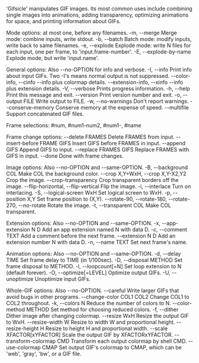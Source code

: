 'Gifsicle' manipulates GIF images. Its most common uses include combining single images into animations, adding transparency, optimizing animations for space, and printing information about GIFs.

Mode options: at most one, before any filenames.
  -m, --merge                   Merge mode: combine inputs, write stdout.
  -b, --batch                   Batch mode: modify inputs, write back to
                                same filenames.
  -e, --explode                 Explode mode: write N files for each input,
                                one per frame, to 'input.frame-number'.
  -E, --explode-by-name         Explode mode, but write 'input.name'.

General options: Also --no-OPTION for info and verbose.
  -I, --info                    Print info about input GIFs. Two -I's means
                                normal output is not suppressed.
      --color-info, --cinfo     --info plus colormap details.
      --extension-info, --xinfo --info plus extension details.
  -V, --verbose                 Prints progress information.
  -h, --help                    Print this message and exit.
      --version                 Print version number and exit.
  -o, --output FILE             Write output to FILE.
  -w, --no-warnings             Don't report warnings.
      --conserve-memory         Conserve memory at the expense of speed.
      --multifile               Support concatenated GIF files.

Frame selections:               #num, #num1-num2, #num1-, #name

Frame change options:
  --delete FRAMES               Delete FRAMES from input.
  --insert-before FRAME GIFS    Insert GIFS before FRAMES in input.
  --append GIFS                 Append GIFS to input.
  --replace FRAMES GIFS         Replace FRAMES with GIFS in input.
  --done                        Done with frame changes.

Image options: Also --no-OPTION and --same-OPTION.
  -B, --background COL          Make COL the background color.
      --crop X,Y+WxH, --crop X,Y-X2,Y2
                                Crop the image.
      --crop-transparency       Crop transparent borders off the image.
      --flip-horizontal, --flip-vertical
                                Flip the image.
  -i, --interlace               Turn on interlacing.
  -S, --logical-screen WxH      Set logical screen to WxH.
  -p, --position X,Y            Set frame position to (X,Y).
      --rotate-90, --rotate-180, --rotate-270, --no-rotate
                                Rotate the image.
  -t, --transparent COL         Make COL transparent.

Extension options: Also --no-OPTION and --same-OPTION.
  -x, --app-extension N D       Add an app extension named N with data D.
  -c, --comment TEXT            Add a comment before the next frame.
      --extension N D           Add an extension number N with data D.
  -n, --name TEXT               Set next frame's name.

Animation options: Also --no-OPTION and --same-OPTION.
  -d, --delay TIME              Set frame delay to TIME (in 1/100sec).
  -D, --disposal METHOD         Set frame disposal to METHOD.
  -l, --loopcount[=N]           Set loop extension to N (default forever).
  -O, --optimize[=LEVEL]        Optimize output GIFs.
  -U, --unoptimize              Unoptimize input GIFs.

Whole-GIF options: Also --no-OPTION.
      --careful                 Write larger GIFs that avoid bugs in other
                                programs.
      --change-color COL1 COL2  Change COL1 to COL2 throughout.
  -k, --colors N                Reduce the number of colors to N.
      --color-method METHOD     Set method for choosing reduced colors.
  -f, --dither                  Dither image after changing colormap.
      --resize WxH              Resize the output GIF to WxH.
      --resize-width W          Resize to width W and proportional height.
      --resize-height H         Resize to height H and proportional width.
      --scale XFACTOR[xYFACTOR] Scale the output GIF by XFACTORxYFACTOR.
      --transform-colormap CMD  Transform each output colormap by shell CMD.
      --use-colormap CMAP       Set output GIF's colormap to CMAP, which can
                                be 'web', 'gray', 'bw', or a GIF file.